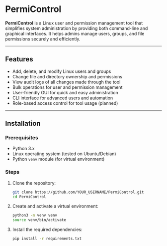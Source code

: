 # PermiControl

**PermiControl** is a Linux user and permission management tool that simplifies system administration by providing both command-line and graphical interfaces. It helps admins manage users, groups, and file permissions securely and efficiently.

---

## Features

- Add, delete, and modify Linux users and groups
- Change file and directory ownership and permissions
- View audit logs of all changes made through the tool
- Bulk operations for user and permission management
- User-friendly GUI for quick and easy administration
- CLI interface for advanced users and automation
- Role-based access control for tool usage (planned)

---

## Installation

### Prerequisites

- Python 3.x
- Linux operating system (tested on Ubuntu/Debian)
- Python `venv` module (for virtual environment)

### Steps

1. Clone the repository:
   ```bash
   git clone https://github.com/YOUR_USERNAME/PermiControl.git
   cd PermiControl
2. Create and activate a virtual environment:
   ```bash
   python3 -m venv venv
   source venv/bin/activate
3. Install the required dependencies:
    ```bash
    pip install -r requirements.txt
